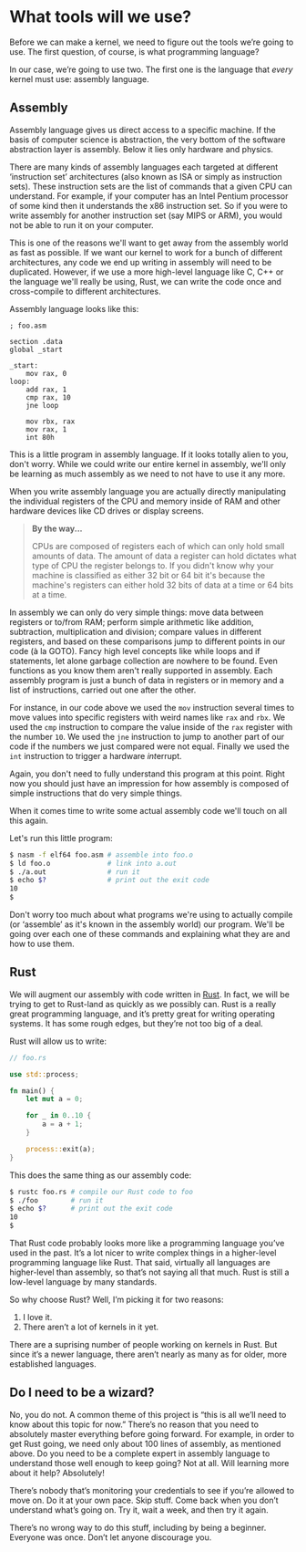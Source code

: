 # What tools will we use?

Before we can make a kernel, we need to figure out the tools we’re going to
use. The first question, of course, is what programming language?

In our case, we’re going to use two. The first one is the language that
_every_ kernel must use: assembly language.

## Assembly

Assembly language gives us direct access to a specific machine. If the basis of
computer science is abstraction, the very bottom of the software abstraction layer
is assembly. Below it lies only hardware and physics.

There are many kinds of assembly languages each targeted at different
‘instruction set’ architectures (also known as ISA or simply as instruction sets).
These instruction sets are the list of commands that a given CPU can understand. For
example, if your computer has an Intel Pentium processor of some kind then it
understands the x86 instruction set. So if you were to write assembly for another
instruction set (say MIPS or ARM), you would not be able to run it on your computer.

This is one of the reasons we'll want to get away from the assembly world as
fast as possible. If we want our kernel to work for a bunch of different
architectures, any code we end up writing in assembly will need to be duplicated.
However, if we use a more high-level language like C, C++ or the language we'll
really be using, Rust, we can write the code once and cross-compile
to different architectures.

Assembly language looks like this:

```x86asm
; foo.asm

section .data
global _start

_start:
    mov rax, 0
loop:
    add rax, 1
    cmp rax, 10
    jne loop

    mov rbx, rax
    mov rax, 1
    int 80h
```

This is a little program in assembly language. If it looks totally alien to you,
don't worry. While we could write our entire kernel in assembly, we'll only be
learning as much assembly as we need to not have to use it any more.

When you write assembly language you are actually directly manipulating the
individual registers of the CPU and memory inside of RAM and other hardware
devices like CD drives or display screens.

> **By the way...**
>
> CPUs are composed of registers each of which can only hold small amounts of data.
> The amount of data a register can hold dictates what type of CPU the register
> belongs to. If you didn't know why your machine is classified as either 32 bit
> or 64 bit it's because the machine's registers can either hold 32 bits of data at a
> time or 64 bits at a time.

In assembly we can only do very simple things: move data between registers or
to/from RAM; perform simple arithmetic like addition, subtraction, multiplication
and division; compare values in different registers, and based on these comparisons
jump to different points in our code (à la GOTO). Fancy high level concepts
like while loops and if statements, let alone garbage collection are nowhere to be
found. Even functions as you know them aren't really supported in assembly.
Each assembly program is just a bunch of data in registers or in memory and a
list of instructions, carried out one after the other.

For instance, in our code above we used the `mov` instruction several times to
move values into specific registers with weird names like `rax` and `rbx`. We
used the `cmp` instruction to compare the value inside of the `rax` register
with the number `10`. We used the `jne` instruction to jump to another part of
our code if the numbers we just compared were not equal. Finally we used the `int`
instruction to trigger a hardware *int*errupt.

Again, you don't need to fully understand this program at this point. Right now
you should just have an impression for how assembly is composed of simple
instructions that do very simple things.

When it comes time to write some actual assembly code we'll touch on all this again.

Let's run this little program:

```bash
$ nasm -f elf64 foo.asm # assemble into foo.o
$ ld foo.o              # link into a.out
$ ./a.out               # run it
$ echo $?               # print out the exit code
10
$
```

Don't worry too much about what programs we're using to actually compile (or
‘assemble’ as it's known in the assembly world) our program. We'll be going
over each one of these commands and explaining what they are and how to use
them.

## Rust

We will augment our assembly with code written in
[Rust](https://www.rust-lang.org/). In fact, we will be trying to get to
Rust-land as quickly as we possibly can. Rust is a really great programming
language, and it’s pretty great for writing operating systems. It has some
rough edges, but they’re not too big of a deal.

Rust will allow us to write:

```rust
// foo.rs

use std::process;

fn main() {
    let mut a = 0;

    for _ in 0..10 {
        a = a + 1;
    }

    process::exit(a);
}
```

This does the same thing as our assembly code:

```bash
$ rustc foo.rs # compile our Rust code to foo
$ ./foo        # run it
$ echo $?      # print out the exit code
10
$
```

That Rust code probably looks more like a programming language you’ve used in
the past. It’s a lot nicer to write complex things in a higher-level
programming language like Rust. That said, virtually all languages are
higher-level than assembly, so that’s not saying all that much. Rust is still a
low-level language by many standards.

So why choose Rust? Well, I’m picking it for two reasons:

1) I love it.
2) There aren’t a lot of kernels in it yet.

There are a suprising number of people working on kernels in Rust. But since
it’s a newer language, there aren’t nearly as many as for older, more
established languages.

## Do I need to be a wizard?

No, you do not. A common theme of this project is “this is all we’ll need to
know about this topic for now.” There’s no reason that you need to absolutely
master everything before going forward. For example, in order to get Rust
going, we need only about 100 lines of assembly, as mentioned above. Do you
need to be a complete expert in assembly language to understand those well
enough to keep going? Not at all. Will learning more about it help? Absolutely!

There’s nobody that’s monitoring your credentials to see if you’re allowed to
move on. Do it at your own pace. Skip stuff. Come back when you don’t
understand what’s going on. Try it, wait a week, and then try it again.

There’s no wrong way to do this stuff, including by being a beginner. Everyone
was once. Don’t let anyone discourage you.

